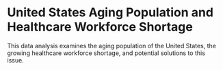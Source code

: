 # United States Aging Population and Healthcare Workforce Shortage
This data analysis examines the aging population of the United States, the growing healthcare workforce shortage, and potential solutions to this issue.
